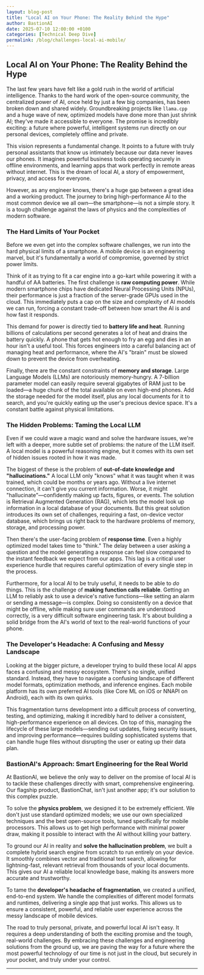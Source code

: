 ```yaml
---
layout: blog-post
title: "Local AI on Your Phone: The Reality Behind the Hype"
author: BastionAI
date: 2025-07-10 12:00:00 +0100
categories: [Technical Deep Dive]
permalink: /blog/challenges-local-ai-mobile/
---
```


## Local AI on Your Phone: The Reality Behind the Hype

The last few years have felt like a gold rush in the world of artificial intelligence. Thanks to the hard work of the open-source community, the centralized power of AI, once held by just a few big companies, has been broken down and shared widely. Groundbreaking projects like `llama.cpp` and a huge wave of new, optimized models have done more than just shrink AI; they've made it accessible to everyone. The promise is incredibly exciting: a future where powerful, intelligent systems run directly on our personal devices, completely offline and private.

This vision represents a fundamental change. It points to a future with truly personal assistants that know us intimately because our data never leaves our phones. It imagines powerful business tools operating securely in offline environments, and learning apps that work perfectly in remote areas without internet. This is the dream of local AI, a story of empowerment, privacy, and access for everyone.

However, as any engineer knows, there's a huge gap between a great idea and a working product. The journey to bring high-performance AI to the most common device we all own—the smartphone—is not a simple story. It is a tough challenge against the laws of physics and the complexities of modern software.

### The Hard Limits of Your Pocket

Before we even get into the complex software challenges, we run into the hard physical limits of a smartphone. A mobile device is an engineering marvel, but it's fundamentally a world of compromise, governed by strict power limits.

Think of it as trying to fit a car engine into a go-kart while powering it with a handful of AA batteries. The first challenge is **raw computing power**. While modern smartphone chips have dedicated Neural Processing Units (NPUs), their performance is just a fraction of the server-grade GPUs used in the cloud. This immediately puts a cap on the size and complexity of AI models we can run, forcing a constant trade-off between how smart the AI is and how fast it responds.

This demand for power is directly tied to **battery life and heat**. Running billions of calculations per second generates a lot of heat and drains the battery quickly. A phone that gets hot enough to fry an egg and dies in an hour isn't a useful tool. This forces engineers into a careful balancing act of managing heat and performance, where the AI's "brain" must be slowed down to prevent the device from overheating.

Finally, there are the constant constraints of **memory and storage**. Large Language Models (LLMs) are notoriously memory-hungry. A 7-billion parameter model can easily require several gigabytes of RAM just to be loaded—a huge chunk of the total available on even high-end phones. Add the storage needed for the model itself, plus any local documents for it to search, and you're quickly eating up the user's precious device space. It's a constant battle against physical limitations.

### The Hidden Problems: Taming the Local LLM

Even if we could wave a magic wand and solve the hardware issues, we're left with a deeper, more subtle set of problems: the nature of the LLM itself. A local model is a powerful reasoning engine, but it comes with its own set of hidden issues rooted in how it was made.

The biggest of these is the problem of **out-of-date knowledge and "hallucinations."** A local LLM only "knows" what it was taught when it was trained, which could be months or years ago. Without a live internet connection, it can't give you current information. Worse, it might "hallucinate"—confidently making up facts, figures, or events. The solution is Retrieval Augmented Generation (RAG), which lets the model look up information in a local database of your documents. But this great solution introduces its own set of challenges, requiring a fast, on-device vector database, which brings us right back to the hardware problems of memory, storage, and processing power.

Then there's the user-facing problem of **response time**. Even a highly optimized model takes time to "think." The delay between a user asking a question and the model generating a response can feel slow compared to the instant feedback we expect from our apps. This lag is a critical user experience hurdle that requires careful optimization of every single step in the process.

Furthermore, for a local AI to be truly useful, it needs to be able to *do* things. This is the challenge of **making function calls reliable**. Getting an LLM to reliably ask to use a device's native functions—like setting an alarm or sending a message—is complex. Doing so consistently on a device that might be offline, while making sure user commands are understood correctly, is a very difficult software engineering task. It's about building a solid bridge from the AI's world of text to the real-world functions of your phone.

### The Developer's Headache: A Confusing and Messy Landscape

Looking at the bigger picture, a developer trying to build these local AI apps faces a confusing and messy ecosystem. There's no single, unified standard. Instead, they have to navigate a confusing landscape of different model formats, optimization methods, and inference engines. Each mobile platform has its own preferred AI tools (like Core ML on iOS or NNAPI on Android), each with its own quirks.

This fragmentation turns development into a difficult process of converting, testing, and optimizing, making it incredibly hard to deliver a consistent, high-performance experience on all devices. On top of this, managing the lifecycle of these large models—sending out updates, fixing security issues, and improving performance—requires building sophisticated systems that can handle huge files without disrupting the user or eating up their data plan.

### BastionAI's Approach: Smart Engineering for the Real World

At BastionAI, we believe the only way to deliver on the promise of local AI is to tackle these challenges directly with smart, comprehensive engineering. Our flagship product, BastionChat, isn't just another app; it's our solution to this complex puzzle.

To solve the **physics problem**, we designed it to be extremely efficient. We don't just use standard optimized models; we use our own specialized techniques and the best open-source tools, tuned specifically for mobile processors. This allows us to get high performance with minimal power draw, making it possible to interact with the AI without killing your battery.

To ground our AI in reality and **solve the hallucination problem**, we built a complete hybrid search engine from scratch to run entirely on your device. It smoothly combines vector and traditional text search, allowing for lightning-fast, relevant retrieval from thousands of your local documents. This gives our AI a reliable local knowledge base, making its answers more accurate and trustworthy.

To tame the **developer's headache of fragmentation**, we created a unified, end-to-end system. We handle the complexities of different model formats and runtimes, delivering a single app that just works. This allows us to ensure a consistent, powerful, and reliable user experience across the messy landscape of mobile devices.

The road to truly personal, private, and powerful local AI isn't easy. It requires a deep understanding of both the exciting promise and the tough, real-world challenges. By embracing these challenges and engineering solutions from the ground up, we are paving the way for a future where the most powerful technology of our time is not just in the cloud, but securely in your pocket, and truly under your control.

--- 